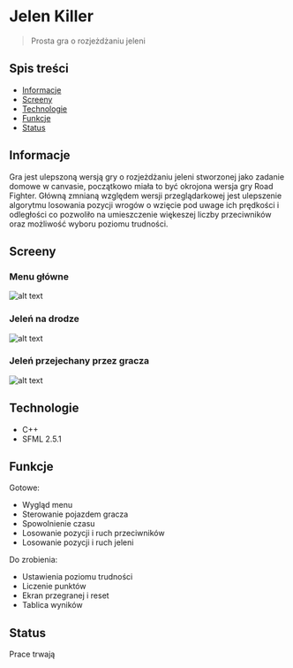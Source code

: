 # Jelen Killer
> Prosta gra o rozjeżdżaniu jeleni


## Spis treści
* [Informacje](#informacje)
* [Screeny](#screeny)
* [Technologie](#technologie)
* [Funkcje](#funkcje)
* [Status](#status)


## Informacje
Gra jest ulepszoną wersją gry o rozjeżdżaniu jeleni stworzonej jako zadanie domowe w canvasie, początkowo miała to być okrojona wersja gry Road Fighter. Główną zmnianą względem wersji przeglądarkowej jest ulepszenie algorytmu losowania pozycji wrogów o wzięcie pod uwage ich prędkości i odległości co pozwoliło na umieszczenie więkeszej liczby przeciwników oraz możliwość wyboru poziomu trudności.


## Screeny
### Menu główne
![alt text](https://i.ibb.co/tHmp8fQ/Bez-tytu-u.png)

### Jeleń na drodze

![alt text](https://i.ibb.co/d2mhBkw/Przechwytywanie4.png)

### Jeleń przejechany przez gracza

![alt text](https://i.ibb.co/MpjPtfn/Przechwytywanie3.png)


## Technologie
* C++
* SFML 2.5.1


## Funkcje
Gotowe:
* Wygląd menu
* Sterowanie pojazdem gracza
* Spowolnienie czasu
* Losowanie pozycji i ruch przeciwników
* Losowanie pozycji i ruch jeleni

Do zrobienia:
* Ustawienia poziomu trudności
* Liczenie punktów
* Ekran przegranej i reset
* Tablica wyników


## Status
Prace trwają



